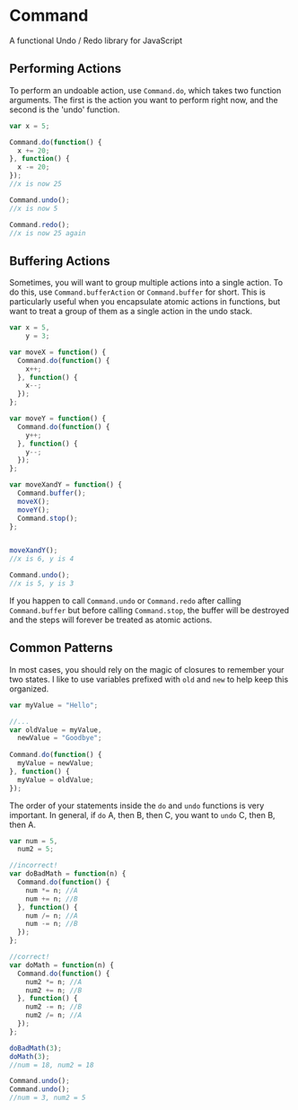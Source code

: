 Command
=======
A functional Undo / Redo library for JavaScript

Performing Actions
-----
To perform an undoable action, use `Command.do`, which takes two function
arguments. The first is the action you want to perform right now, and the
second is the 'undo' function.
```javascript
var x = 5;

Command.do(function() {
  x += 20;
}, function() {
  x -= 20;
});
//x is now 25

Command.undo();
//x is now 5

Command.redo();
//x is now 25 again
```

Buffering Actions
-----
Sometimes, you will want to group multiple actions into a single action.
To do this, use `Command.bufferAction` or `Command.buffer` for short. This
is particularly useful when you encapsulate atomic actions in functions, 
but want to treat a group of them as a single action in the undo stack.

```javascript
var x = 5,
    y = 3;

var moveX = function() {
  Command.do(function() {
    x++;
  }, function() {
    x--;
  });
};

var moveY = function() {
  Command.do(function() {
    y++;
  }, function() {
    y--;
  });
};

var moveXandY = function() {
  Command.buffer();
  moveX();
  moveY();
  Command.stop();
};


moveXandY();
//x is 6, y is 4

Command.undo();
//x is 5, y is 3
```

If you happen to call `Command.undo` or `Command.redo` after calling `Command.buffer`
but before calling `Command.stop`, the buffer will be destroyed and the steps will 
forever be treated as atomic actions.

Common Patterns
-----
In most cases, you should rely on the magic of closures to remember your two states.
I like to use variables prefixed with `old` and `new` to help keep this organized.
```javascript
var myValue = "Hello";

//...
var oldValue = myValue,
  newValue = "Goodbye";
  
Command.do(function() {
  myValue = newValue;
}, function() {
  myValue = oldValue;
});
```
The order of your statements inside the `do` and `undo` functions is very important.
In general, if `do` A, then B, then C, you want to `undo` C, then B, then A.
```javascript
var num = 5,
  num2 = 5;

//incorrect!
var doBadMath = function(n) {
  Command.do(function() {
    num *= n; //A
    num += n; //B
  }, function() {
    num /= n; //A
    num -= n; //B
  });  
};

//correct!
var doMath = function(n) {
  Command.do(function() {
    num2 *= n; //A
    num2 += n; //B
  }, function() {
    num2 -= n; //B
    num2 /= n; //A
  });  
};

doBadMath(3); 
doMath(3);
//num = 18, num2 = 18

Command.undo();
Command.undo();
//num = 3, num2 = 5
```
